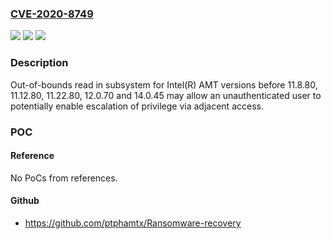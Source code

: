### [CVE-2020-8749](https://cve.mitre.org/cgi-bin/cvename.cgi?name=CVE-2020-8749)
![](https://img.shields.io/static/v1?label=Product&message=Intel(R)%20AMT&color=blue)
![](https://img.shields.io/static/v1?label=Version&message=versions%20before%2011.8.80%2C%2011.12.80%2C%2011.22.80%2C%2012.0.70%20and%2014.0.45%20&color=brightgreen)
![](https://img.shields.io/static/v1?label=Vulnerability&message=escalation%20of%20privilege&color=brightgreen)

### Description

Out-of-bounds read in subsystem for Intel(R) AMT versions before 11.8.80, 11.12.80, 11.22.80, 12.0.70 and 14.0.45 may allow an unauthenticated user to potentially enable escalation of privilege via adjacent access.

### POC

#### Reference
No PoCs from references.

#### Github
- https://github.com/ptphamtx/Ransomware-recovery

